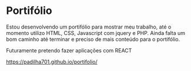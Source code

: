 # Portifólio

Estou desenvolvendo um portifólio para mostrar meu trabalho, até o momento utilizo HTML, CSS, Javascript com jquery e PHP.
Ainda falta um bom caminho até terminar e preciso de mais conteúdo para o portifólio.

Futuramente pretendo fazer aplicações com REACT

https://padilha701.github.io/portifolio/
